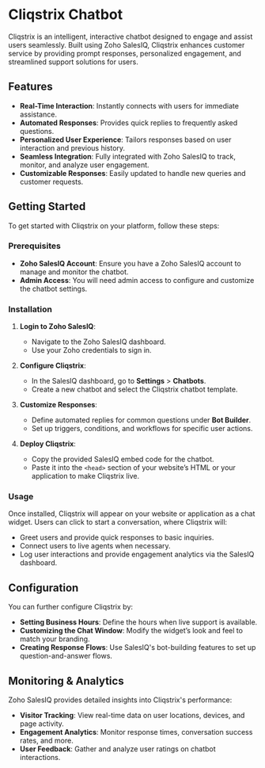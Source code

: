 # Cliqstrix Chatbot

Cliqstrix is an intelligent, interactive chatbot designed to engage and assist users seamlessly. Built using Zoho SalesIQ, Cliqstrix enhances customer service by providing prompt responses, personalized engagement, and streamlined support solutions for users.

## Features

- **Real-Time Interaction**: Instantly connects with users for immediate assistance.
- **Automated Responses**: Provides quick replies to frequently asked questions.
- **Personalized User Experience**: Tailors responses based on user interaction and previous history.
- **Seamless Integration**: Fully integrated with Zoho SalesIQ to track, monitor, and analyze user engagement.
- **Customizable Responses**: Easily updated to handle new queries and customer requests.

## Getting Started

To get started with Cliqstrix on your platform, follow these steps:

### Prerequisites

- **Zoho SalesIQ Account**: Ensure you have a Zoho SalesIQ account to manage and monitor the chatbot.
- **Admin Access**: You will need admin access to configure and customize the chatbot settings.

### Installation

1. **Login to Zoho SalesIQ**:
   - Navigate to the Zoho SalesIQ dashboard.
   - Use your Zoho credentials to sign in.

2. **Configure Cliqstrix**:
   - In the SalesIQ dashboard, go to **Settings** > **Chatbots**.
   - Create a new chatbot and select the Cliqstrix chatbot template.

3. **Customize Responses**:
   - Define automated replies for common questions under **Bot Builder**.
   - Set up triggers, conditions, and workflows for specific user actions.

4. **Deploy Cliqstrix**:
   - Copy the provided SalesIQ embed code for the chatbot.
   - Paste it into the `<head>` section of your website’s HTML or your application to make Cliqstrix live.

### Usage

Once installed, Cliqstrix will appear on your website or application as a chat widget. Users can click to start a conversation, where Cliqstrix will:

- Greet users and provide quick responses to basic inquiries.
- Connect users to live agents when necessary.
- Log user interactions and provide engagement analytics via the SalesIQ dashboard.

## Configuration

You can further configure Cliqstrix by:

- **Setting Business Hours**: Define the hours when live support is available.
- **Customizing the Chat Window**: Modify the widget’s look and feel to match your branding.
- **Creating Response Flows**: Use SalesIQ's bot-building features to set up question-and-answer flows.

## Monitoring & Analytics

Zoho SalesIQ provides detailed insights into Cliqstrix's performance:

- **Visitor Tracking**: View real-time data on user locations, devices, and page activity.
- **Engagement Analytics**: Monitor response times, conversation success rates, and more.
- **User Feedback**: Gather and analyze user ratings on chatbot interactions.

